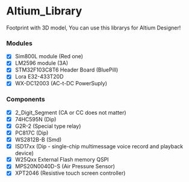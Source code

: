 # Altium_Library

 Footprint with 3D model, You can use this librarys for Altium Designer!
 
 ### Modules
- [x] Sim800L module (Red one)
- [x] LM2596 module (3A)
- [x] STM32F103C8T6 Header Board (BluePill)
- [x] Lora E32-433T20D
- [x] WX-DC12003 (AC-t-DC PowerSuply)

### Components
- [x] 2_Digit_Segment (CA or CC does not matter)
- [x] 74HC595N (Dip)
- [x] G2R-2 (Special type relay)
- [x] PC817C (Dip)
- [x] WS2812B-B (Smd)
- [x] ISD17xx (Dip - single-chip multimessage voice record and playback device)
- [x] W25Qxx External Flash memory QSPI
- [x] MPS20N0040D-S (Air Pressure Sensor)
- [x] XPT2046 (Resistive touch screen controller)
